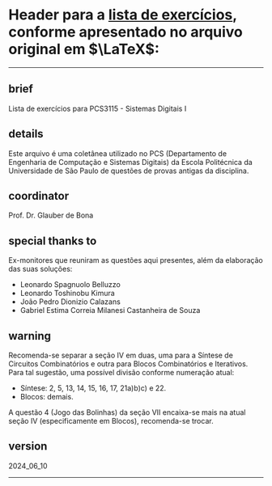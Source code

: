 # Header para a [lista de exercícios](https://github.com/JoaoCalazans/Programs-VHDL/blob/main/Lista_de_exerc%C3%ADcios_SD1_2024.pdf), conforme apresentado no arquivo original em $\LaTeX$:

*******

## brief

Lista de exercícios para PCS3115 - Sistemas Digitais I

## details

Este arquivo é uma coletânea utilizado no PCS (Departamento de Engenharia de Computação e Sistemas Digitais) da Escola Politécnica da Universidade de São Paulo de questões de provas antigas da disciplina.

## coordinator 

Prof. Dr. Glauber de Bona

## special thanks to

Ex-monitores que reuniram as questões aqui presentes, além da elaboração das suas soluções:

* Leonardo Spagnuolo Belluzzo
* Leonardo Toshinobu Kimura
* João Pedro Dionizio Calazans
* Gabriel Estima Correia Milanesi Castanheira de Souza

## warning

Recomenda-se separar a seção IV em duas, uma para a Síntese de Circuitos Combinatórios e outra para Blocos Combinatórios e Iterativos. Para tal sugestão, uma possível divisão conforme numeração atual:

* Síntese: 2, 5, 13, 14, 15, 16, 17, 21a)b)c) e 22.
* Blocos: demais.

A questão 4 (Jogo das Bolinhas) da seção VII encaixa-se mais na atual seção IV (especificamente em Blocos), recomenda-se trocar.

## version

2024_06_10

*******
